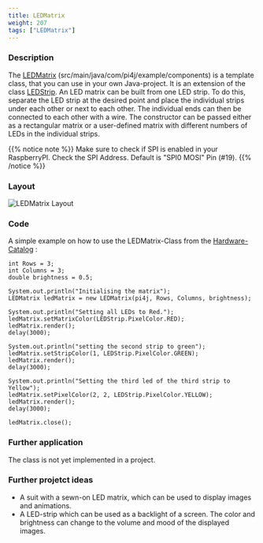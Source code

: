 ```yaml
---
title: LEDMatrix
weight: 207
tags: ["LEDMatrix"]
---
```

### Description
The [LEDMatrix](https://github.com/Pi4J/pi4j-example-components/tree/Dev-Arcade/src/main/java/com/pi4j/example/components) (src/main/java/com/pi4j/example/components) is a template class, that you can use in your own Java-project.
It is an extension of the class [LEDStrip](/documentation/device-examples/ledstrip). An LED matrix can be built from one LED strip. To do this, separate the LED strip at the desired point and place the individual strips under each other or next to each other. The individual ends can then be connected to each other with a wire.
The constructor can be passed either as a rectangular matrix or a user-defined matrix with different numbers of LEDs in the individual strips.

{{% notice note %}}
Make sure to check if SPI is enabled in your RaspberryPI.
Check the SPI Address. Default is "SPI0 MOSI" Pin (#19).
{{% /notice %}}

### Layout
![LEDMatrix Layout](/assets/documentation/device-examples/Layout-LEDMatrix.png)

### Code
A simple example on how to use the LEDMatrix-Class from the [Hardware-Catalog](https://github.com/Pi4J/pi4j-example-components) :
```
int Rows = 3;
int Columns = 3;
double brightness = 0.5;

System.out.println("Initialising the matrix");
LEDMatrix ledMatrix = new LEDMatrix(pi4j, Rows, Columns, brightness);

System.out.println("Setting all LEDs to Red.");
ledMatrix.setMatrixColor(LEDStrip.PixelColor.RED);
ledMatrix.render();
delay(3000);

System.out.println("setting the second strip to green");
ledMatrix.setStripColor(1, LEDStrip.PixelColor.GREEN);
ledMatrix.render();
delay(3000);

System.out.println("Setting the third led of the third strip to Yellow");
ledMatrix.setPixelColor(2, 2, LEDStrip.PixelColor.YELLOW);
ledMatrix.render();
delay(3000);

ledMatrix.close();
```

### Further application
The class is not yet implemented in a project.

### Further projetct ideas
- A suit with a sewn-on LED matrix, which can be used to display images and animations.
- A LED-strip which can be used as a backlight of a screen. The color and brightness can change to the volume and mood of the displayed images.